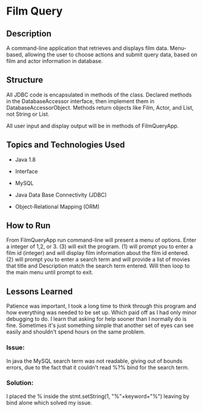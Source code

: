# Film Query

## Description
A command-line application that retrieves and displays film data. Menu-based, allowing the user to choose actions and submit query data, based on film and actor information in database.

## Structure
All JDBC code is encapsulated in methods of the class. Declared methods in the DatabaseAccessor interface, then implement them in DatabaseAccessorObject. Methods return objects like Film, Actor, and List<Actor>, not String or List<String>.

All user input and display output will be in methods of FilmQueryApp.

## Topics and Technologies Used

  * Java 1.8

  * Interface

  * MySQL

  * Java Data Base Connectivity (JDBC)

  * Object-Relational Mapping (ORM)

## How to Run
From FilmQueryApp run command-line will present a menu of options. Enter a integer of 1,2, or 3. (3) will exit the program. (1) will prompt you to enter a film id (integer) and will display film information about the film id entered. (2) will prompt you to enter a search term and will provide a list of movies that title and Description match the search term entered. Will then loop to the main menu until prompt to exit.

## Lessons Learned
Patience was important, I took a long time to think through this program and how everything was needed to be set up. Which paid off as I had only minor debugging to do. I learn that asking for help sooner than I normally do is fine. Sometimes it's just something simple that another set of eyes can see easily and shouldn't spend hours on the same problem. 

### Issue:
In java the MySQL search term was not readable, giving out of bounds errors, due to the fact that it couldn't read %?% bind for the search term.

### Solution:
I placed the % inside the stmt.setString(1, "%"+keyword+"%") leaving by bind alone which solved my issue.
